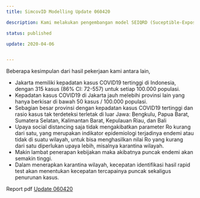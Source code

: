 ```yaml
---
title: SimcovID Modelling Update 060420

description: Kami melakukan pengembangan model SEIQRD (Suceptible-Exposed-Quarantine-Recovery-Death). Bagaimana melihat proyeksi dinamika kasus saat disimulasikan beberapa strategi intervensi (disimulasikan untuk Jakarta) dan Indonesia. Serta analisa data provinsi dengan kepadatan kasus COVID-19 tertinggi di Indonesia serta provinsi mana sajakah yang memiliki persentase tertinggi untuk kasus tak terdeteksi.

status: published

update: 2020-04-06


---
```



Beberapa kesimpulan  dari hasil pekerjaan kami antara lain,
- Jakarta memiliki kepadatan kasus COVID19 tertinggi di Indonesia, dengan 315 kasus (86% CI: 72-557) untuk setiap 100.000 populasi.
- Kepadatan kasus COVID19 di Jakarta jauh melebihi provinsi lain yang hanya berkisar di bawah 50 kasus / 100.000 populasi.
- Sebagian besar provinsi dengan kepadatan kasus COVID19 tertinggi dan rasio kasus tak terdeteksi terletak di luar Jawa: Bengkulu, Papua Barat, Sumatera Selatan, Kalimantan Barat, Kepulauan Riau, dan Bali
- Upaya social distancing saja tidak mengakibatkan parameter Ro kurang dari satu, yang merupakan indikator epidemiologi terjadinya endemi atau tidak di suatu wilayah, untuk bisa menghasilkan nilai Ro yang kurang dari satu diperlukan upaya lebih, misalnya karantina wilayah.
- Makin lambat penerapan kebijakan maka akibatnya puncak endemi akan semakin tinggi.
- Dalam menerapkan karantina wilayah, kecepatan identifikasi hasil rapid test akan menentukan kecepatan tercapainya puncak sekaligus penurunan kasus.


Report pdf  [Update 060420](/topics/simulation_model/modelling/report/Modelling%20Update%20SimcovID%20060420.pdf)

